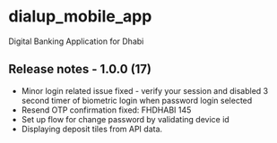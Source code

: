 # dialup_mobile_app

Digital Banking Application for Dhabi

## Release notes - 1.0.0 (17)

- Minor login related issue fixed - verify your session and disabled 3 second timer of biometric login when password login selected
- Resend OTP confirmation fixed: FHDHABI 145
- Set up flow for change password by validating device id
- Displaying deposit tiles from API data.
